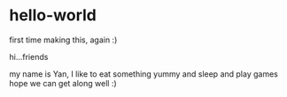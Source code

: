 # hello-world
first time making this, again :)

hi...friends

my name is Yan, I like to eat something yummy and sleep and play games
hope we can get along well :)
